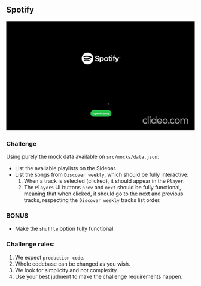 ## Spotify

<img src='./demo.gif'>



### Challenge

Using purely the mock data available on `src/mocks/data.json`:

- List the available playlists on the Sidebar.
- List the songs from `Discover weekly`, which should be fully interactive:
    1. When a track is selected (clicked), it should appear in the `Player`.
    2. The `Players` UI buttons `prev` and `next` should be fully functional, meaning that when clicked, it should go to the next and previous tracks, respecting the `Discover weekly` tracks list order.



### BONUS

- Make the `shuffle` option fully functional.


### Challenge rules:

1. We expect `production code`.
2. Whole codebase can be changed as you wish.
3. We look for simplicity and not complexity.
4. Use your best judment to make the challenge requirements happen.


